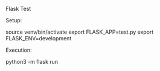 Flask Test

Setup:

source venv/bin/activate
export FLASK_APP=test.py
export FLASK_ENV=development

Execution:

python3 -m flask run